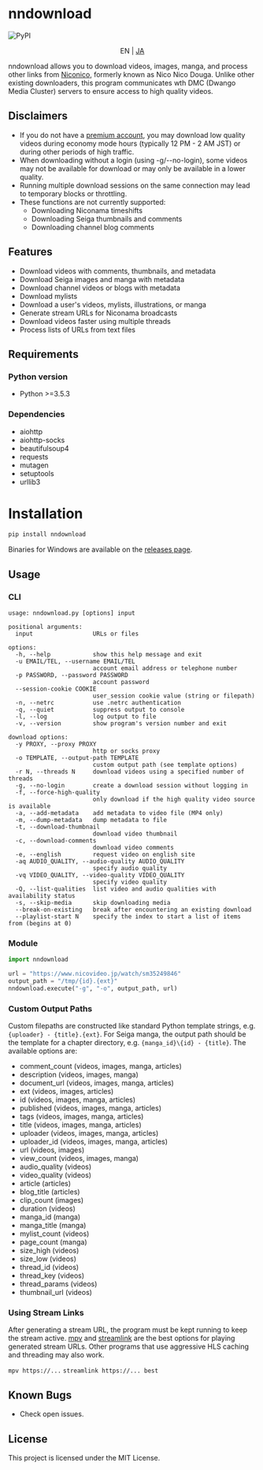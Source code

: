 # nndownload

![PyPI](https://img.shields.io/pypi/v/nndownload.svg)

<p align='center'>
    EN | <a href='./README_JA.md'>JA</a>
</p>

nndownload allows you to download videos, images, manga, and process other links from [Niconico](http://nicovideo.jp), formerly known as Nico Nico Douga. Unlike other existing downloaders, this program communicates wth DMC (Dwango Media Cluster) servers to ensure access to high quality videos.

## Disclaimers
- If you do not have a [premium account](https://secure.nicovideo.jp/secure/premium_detail/), you may download low quality videos during economy mode hours (typically 12 PM - 2 AM JST) or during other periods of high traffic.
- When downloading without a login (using -g/--no-login), some videos may not be available for download or may only be available in a lower quality.
- Running multiple download sessions on the same connection may lead to temporary blocks or throttling.
- These functions are not currently supported:
  - Downloading Niconama timeshifts
  - Downloading Seiga thumbnails and comments
  - Downloading channel blog comments

## Features
 - Download videos with comments, thumbnails, and metadata
 - Download Seiga images and manga with metadata
 - Download channel videos or blogs with metadata
 - Download mylists
 - Download a user's videos, mylists, illustrations, or manga
 - Generate stream URLs for Niconama broadcasts
 - Download videos faster using multiple threads
 - Process lists of URLs from text files

## Requirements
### Python version
- Python >=3.5.3

### Dependencies
- aiohttp
- aiohttp-socks
- beautifulsoup4
- requests
- mutagen
- setuptools
- urllib3

# Installation
```bash
pip install nndownload
```

Binaries for Windows are available on the [releases page](https://github.com/AlexAplin/nndownload/releases).

## Usage
### CLI
```
usage: nndownload.py [options] input

positional arguments:
  input                 URLs or files

options:
  -h, --help            show this help message and exit
  -u EMAIL/TEL, --username EMAIL/TEL
                        account email address or telephone number
  -p PASSWORD, --password PASSWORD
                        account password
  --session-cookie COOKIE
                        user_session cookie value (string or filepath)
  -n, --netrc           use .netrc authentication
  -q, --quiet           suppress output to console
  -l, --log             log output to file
  -v, --version         show program's version number and exit

download options:
  -y PROXY, --proxy PROXY
                        http or socks proxy
  -o TEMPLATE, --output-path TEMPLATE
                        custom output path (see template options)
  -r N, --threads N     download videos using a specified number of threads
  -g, --no-login        create a download session without logging in
  -f, --force-high-quality
                        only download if the high quality video source is available
  -a, --add-metadata    add metadata to video file (MP4 only)
  -m, --dump-metadata   dump metadata to file
  -t, --download-thumbnail
                        download video thumbnail
  -c, --download-comments
                        download video comments
  -e, --english         request video on english site
  -aq AUDIO_QUALITY, --audio-quality AUDIO_QUALITY
                        specify audio quality
  -vq VIDEO_QUALITY, --video-quality VIDEO_QUALITY
                        specify video quality
  -Q, --list-qualities  list video and audio qualities with availability status
  -s, --skip-media      skip downloading media
  --break-on-existing   break after encountering an existing download
  --playlist-start N    specify the index to start a list of items from (begins at 0)
```

### Module
```python
import nndownload

url = "https://www.nicovideo.jp/watch/sm35249846"
output_path = "/tmp/{id}.{ext}"
nndownload.execute("-g", "-o", output_path, url)
```

### Custom Output Paths
Custom filepaths are constructed like standard Python template strings, e.g. `{uploader} - {title}.{ext}`. For Seiga manga, the output path should be the template for a chapter directory, e.g. `{manga_id}\{id} - {title}`. The available options are:

- comment_count (videos, images, manga, articles)
- description (videos, images, manga)
- document_url (videos, images, manga, articles)
- ext (videos, images, articles)
- id (videos, images, manga, articles)
- published (videos, images, manga, articles)
- tags (videos, images, manga, articles)
- title (videos, images, manga, articles)
- uploader (videos, images, manga, articles)
- uploader_id (videos, images, manga, articles)
- url (videos, images)
- view_count (videos, images, manga)
- audio_quality (videos)
- video_quality (videos)
- article (articles)
- blog_title (articles)
- clip_count (images)
- duration (videos)
- manga_id (manga)
- manga_title (manga)
- mylist_count (videos)
- page_count (manga)
- size_high (videos)
- size_low (videos)
- thread_id (videos)
- thread_key (videos)
- thread_params (videos)
- thumbnail_url (videos)

### Using Stream Links
After generating a stream URL, the program must be kept running to keep the stream active. [mpv](https://github.com/mpv-player/mpv) and [streamlink](https://github.com/streamlink/streamlink) are the best options for playing generated stream URLs. Other programs that use aggressive HLS caching and threading may also work.

`mpv https://...`
`streamlink https://... best`

## Known Bugs
- Check open issues.

## License
This project is licensed under the MIT License.
